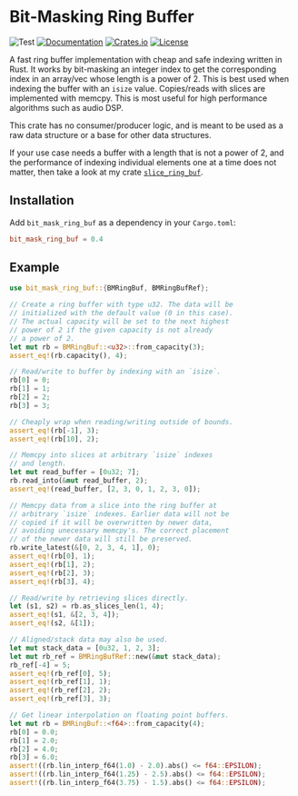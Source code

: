 # Bit-Masking Ring Buffer
![Test](https://github.com/BillyDM/bit_mask_ring_buf/workflows/Test/badge.svg)
[![Documentation](https://docs.rs/bit_mask_ring_buf/badge.svg)][documentation]
[![Crates.io](https://img.shields.io/crates/v/bit_mask_ring_buf.svg)](https://crates.io/crates/bit_mask_ring_buf)
[![License](https://img.shields.io/crates/l/bit_mask_ring_buf.svg)](https://github.com/BillyDM/bit_mask_ring_buf/blob/master/LICENSE)

A fast ring buffer implementation with cheap and safe indexing written in Rust. It works by bit-masking an integer index to get the corresponding index in an array/vec whose length is a power of 2. This is best used when indexing the buffer with an `isize` value. Copies/reads with slices are implemented with memcpy. This is most useful for high performance algorithms such as audio DSP.

This crate has no consumer/producer logic, and is meant to be used as a raw data structure or a base for other data structures.

If your use case needs a buffer with a length that is not a power of 2, and the performance of indexing individual elements one at a time does not matter, then take a look at my crate [`slice_ring_buf`].

## Installation
Add `bit_mask_ring_buf` as a dependency in your `Cargo.toml`:
```toml
bit_mask_ring_buf = 0.4
```

## Example
```rust
use bit_mask_ring_buf::{BMRingBuf, BMRingBufRef};

// Create a ring buffer with type u32. The data will be
// initialized with the default value (0 in this case).
// The actual capacity will be set to the next highest
// power of 2 if the given capacity is not already
// a power of 2.
let mut rb = BMRingBuf::<u32>::from_capacity(3);
assert_eq!(rb.capacity(), 4);

// Read/write to buffer by indexing with an `isize`.
rb[0] = 0;
rb[1] = 1;
rb[2] = 2;
rb[3] = 3;

// Cheaply wrap when reading/writing outside of bounds.
assert_eq!(rb[-1], 3);
assert_eq!(rb[10], 2);

// Memcpy into slices at arbitrary `isize` indexes
// and length.
let mut read_buffer = [0u32; 7];
rb.read_into(&mut read_buffer, 2);
assert_eq!(read_buffer, [2, 3, 0, 1, 2, 3, 0]);

// Memcpy data from a slice into the ring buffer at
// arbitrary `isize` indexes. Earlier data will not be
// copied if it will be overwritten by newer data,
// avoiding unecessary memcpy's. The correct placement
// of the newer data will still be preserved.
rb.write_latest(&[0, 2, 3, 4, 1], 0);
assert_eq!(rb[0], 1);
assert_eq!(rb[1], 2);
assert_eq!(rb[2], 3);
assert_eq!(rb[3], 4);

// Read/write by retrieving slices directly.
let (s1, s2) = rb.as_slices_len(1, 4);
assert_eq!(s1, &[2, 3, 4]);
assert_eq!(s2, &[1]);

// Aligned/stack data may also be used.
let mut stack_data = [0u32, 1, 2, 3];
let mut rb_ref = BMRingBufRef::new(&mut stack_data);
rb_ref[-4] = 5;
assert_eq!(rb_ref[0], 5);
assert_eq!(rb_ref[1], 1);
assert_eq!(rb_ref[2], 2);
assert_eq!(rb_ref[3], 3);

// Get linear interpolation on floating point buffers.
let mut rb = BMRingBuf::<f64>::from_capacity(4);
rb[0] = 0.0;
rb[1] = 2.0;
rb[2] = 4.0;
rb[3] = 6.0;
assert!((rb.lin_interp_f64(1.0) - 2.0).abs() <= f64::EPSILON);
assert!((rb.lin_interp_f64(1.25) - 2.5).abs() <= f64::EPSILON);
assert!((rb.lin_interp_f64(3.75) - 1.5).abs() <= f64::EPSILON);
```

[documentation]: https://docs.rs/bit_mask_ring_buf/
[`slice_ring_buf`]: https://crates.io/crates/slice_ring_buf/